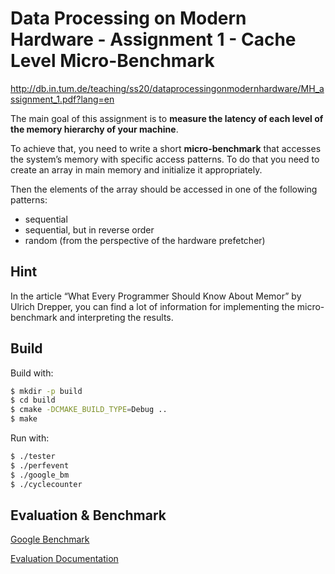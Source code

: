 # Data Processing on Modern Hardware - Assignment 1 - Cache Level Micro-Benchmark

http://db.in.tum.de/teaching/ss20/dataprocessingonmodernhardware/MH_assignment_1.pdf?lang=en

The main goal of this assignment is to **measure the latency of each level of the memory hierarchy of your machine**. 

To achieve that, you need to write a short **micro-benchmark** that accesses the system’s memory with specific access patterns. To do that you need to create an array in main memory and initialize it appropriately.

Then the elements of the array should be accessed in one of the following patterns:
- sequential
- sequential, but in reverse order
- random (from the perspective of the hardware prefetcher)

## Hint

In the article “What Every Programmer Should Know About Memor” by Ulrich Drepper, you can find a lot of information for implementing the micro-benchmark and interpreting the results.

## Build

Build with:
```bash
$ mkdir -p build
$ cd build
$ cmake -DCMAKE_BUILD_TYPE=Debug ..
$ make
```

Run with:
```bash
$ ./tester
$ ./perfevent
$ ./google_bm
$ ./cyclecounter
```

## Evaluation & Benchmark

[Google Benchmark](/google_bench)

[Evaluation Documentation](/Document.ipynb)
